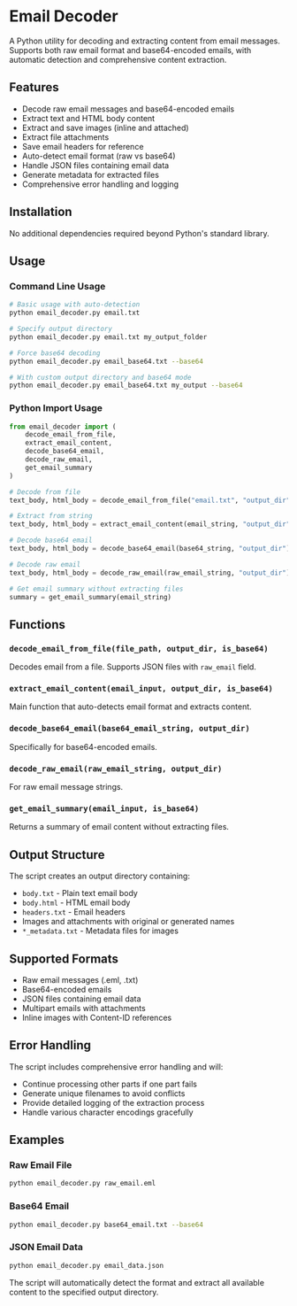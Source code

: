 # Email Decoder

A Python utility for decoding and extracting content from email messages. Supports both raw email format and base64-encoded emails, with automatic detection and comprehensive content extraction.

## Features

- Decode raw email messages and base64-encoded emails
- Extract text and HTML body content
- Extract and save images (inline and attached)
- Extract file attachments
- Save email headers for reference
- Auto-detect email format (raw vs base64)
- Handle JSON files containing email data
- Generate metadata for extracted files
- Comprehensive error handling and logging

## Installation

No additional dependencies required beyond Python's standard library.

## Usage

### Command Line Usage

```bash
# Basic usage with auto-detection
python email_decoder.py email.txt

# Specify output directory
python email_decoder.py email.txt my_output_folder

# Force base64 decoding
python email_decoder.py email_base64.txt --base64

# With custom output directory and base64 mode
python email_decoder.py email_base64.txt my_output --base64
```

### Python Import Usage

```python
from email_decoder import (
    decode_email_from_file,
    extract_email_content,
    decode_base64_email,
    decode_raw_email,
    get_email_summary
)

# Decode from file
text_body, html_body = decode_email_from_file("email.txt", "output_dir")

# Extract from string
text_body, html_body = extract_email_content(email_string, "output_dir")

# Decode base64 email
text_body, html_body = decode_base64_email(base64_string, "output_dir")

# Decode raw email
text_body, html_body = decode_raw_email(raw_email_string, "output_dir")

# Get email summary without extracting files
summary = get_email_summary(email_string)
```

## Functions

### `decode_email_from_file(file_path, output_dir, is_base64)`
Decodes email from a file. Supports JSON files with `raw_email` field.

### `extract_email_content(email_input, output_dir, is_base64)`
Main function that auto-detects email format and extracts content.

### `decode_base64_email(base64_email_string, output_dir)`
Specifically for base64-encoded emails.

### `decode_raw_email(raw_email_string, output_dir)`
For raw email message strings.

### `get_email_summary(email_input, is_base64)`
Returns a summary of email content without extracting files.

## Output Structure

The script creates an output directory containing:

- `body.txt` - Plain text email body
- `body.html` - HTML email body
- `headers.txt` - Email headers
- Images and attachments with original or generated names
- `*_metadata.txt` - Metadata files for images

## Supported Formats

- Raw email messages (.eml, .txt)
- Base64-encoded emails
- JSON files containing email data
- Multipart emails with attachments
- Inline images with Content-ID references

## Error Handling

The script includes comprehensive error handling and will:
- Continue processing other parts if one part fails
- Generate unique filenames to avoid conflicts
- Provide detailed logging of the extraction process
- Handle various character encodings gracefully

## Examples

### Raw Email File
```bash
python email_decoder.py raw_email.eml
```

### Base64 Email
```bash
python email_decoder.py base64_email.txt --base64
```

### JSON Email Data
```bash
python email_decoder.py email_data.json
```

The script will automatically detect the format and extract all available content to the specified output directory.
